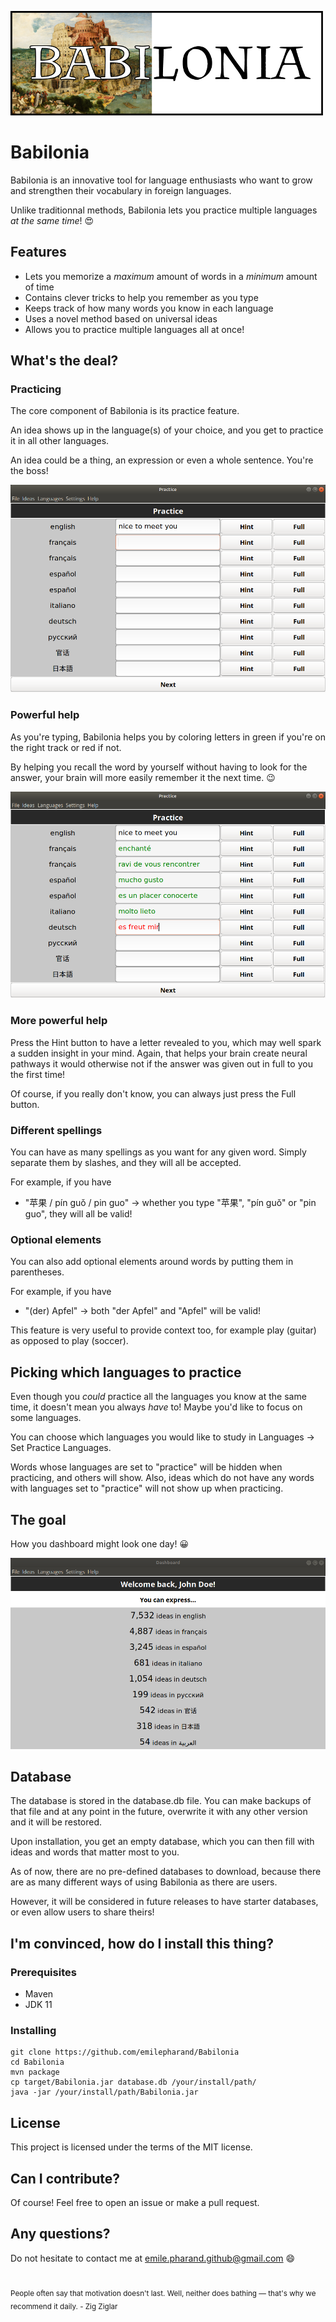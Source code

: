 ![Example 1](images/logo.png)

# Babilonia

Babilonia is an innovative tool for language enthusiasts who want to grow and strengthen 
their vocabulary in foreign languages.

Unlike traditionnal methods, Babilonia lets you practice multiple languages *at the same time*! 
:heart_eyes:


## Features

- Lets you memorize a *maximum* amount of words in a *minimum* amount of time
- Contains clever tricks to help you remember as you type
- Keeps track of how many words you know in each language
- Uses a novel method based on universal ideas
- Allows you to practice multiple languages all at once!

## What's the deal?

### Practicing

The core component of Babilonia is its practice feature.

An idea shows up in the language(s) of your choice, and you get to practice it in all other languages.

An idea could be a thing, an expression or even a whole sentence. You're the boss!

![Example 1](images/example1.png)

### Powerful help

As you're typing, Babilonia helps you by coloring letters in green if you're on the right 
track or red if not.

By helping you recall the word by yourself without having to look for the answer, 
your brain will more easily remember it the next time. :wink:

![Example 2](images/example2.png)

### More powerful help

Press the Hint button to have a letter revealed to you, which may well spark a sudden insight
in your mind. Again, that helps your brain create neural pathways it would otherwise not if the answer 
was given out in full to you the first time!

Of course, if you really don't know, you can always just press the Full button.

### Different spellings

You can have as many spellings as you want for any given word. Simply separate them by slashes, 
and they will all be accepted.

For example, if you have

- "苹果 / pín guǒ / pin guo" -> whether you type "苹果", "pín guǒ" or "pin guo", they will all be valid!

### Optional elements

You can also add optional elements around words by putting them in parentheses.

For example, if you have
- "(der) Apfel" -> both "der Apfel" and "Apfel" will be valid!

This feature is very useful to provide context too, for example play (guitar) as opposed to play (soccer).

## Picking which languages to practice

Even though you *could* practice all the languages you know at the same time, it doesn't mean you always *have* to! 
Maybe you'd  like to focus on some languages.

You can choose which languages you would like to study in Languages -> Set Practice Languages.

Words whose languages are set to "practice" will be hidden when practicing,
and others will show. Also, ideas which do not have any words with languages set to "practice" will
not show up when practicing. 

## The goal

How you dashboard might look one day! :grinning:

![Example 3](images/dashboard-example.png)

## Database

The database is stored in the database.db file. You can make backups of that file and at
any point in the future, overwrite it with any other version and it will be restored.

Upon installation, you get an empty database, which you can then fill with ideas and words
that matter most to you.

As of now, there are no pre-defined databases to download, because there are as many different 
ways of using Babilonia as there are users.

However, it will be considered in future releases to have starter databases, or even allow users 
to share theirs!

## I'm convinced, how do I install this thing?

### Prerequisites

- Maven
- JDK 11

### Installing

    git clone https://github.com/emilepharand/Babilonia
    cd Babilonia
    mvn package
    cp target/Babilonia.jar database.db /your/install/path/
    java -jar /your/install/path/Babilonia.jar

## License

This project is licensed under the terms of the MIT license.

## Can I contribute?

Of course! Feel free to open an issue or make a pull request.

## Any questions?

Do not hesitate to contact me at emile.pharand.github@gmail.com :smile:
<br>
<br>
<br>
<sub>People often say that motivation doesn't last. Well, neither does bathing — that's why we recommend it daily.
\- Zig Ziglar</sub>